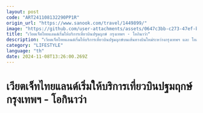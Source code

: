 ```yaml
---
layout: post
code: "ART241108132290PP1R"
origin_url: "https://www.sanook.com/travel/1449899/"
image: "https://github.com/user-attachments/assets/0647c3bb-c273-47ef-b909-e8fe3115a1d1"
title: "เวียตเจ็ทไทยแลนด์เริ่มให้บริการเที่ยวบินปฐมฤกษ์ กรุงเทพฯ - โอกินาว่า"
description: "เวียตเจ็ทไทยแลนด์เริ่มให้บริการเที่ยวบินปฐมฤกษ์บนเส้นทางบินใหม่ระหว่างกรุงเทพฯ และ โอกินาว่า"
category: "LIFESTYLE"
language: "th"
date: 2024-11-08T13:26:00.269Z
---
```


# เวียตเจ็ทไทยแลนด์เริ่มให้บริการเที่ยวบินปฐมฤกษ์ กรุงเทพฯ - โอกินาว่า
